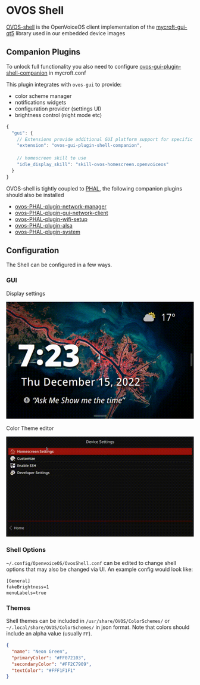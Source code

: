 # OVOS Shell

[OVOS-shell](https://github.com/OpenVoiceOS/ovos-shell) is the OpenVoiceOS client implementation of the [mycroft-gui-qt5](https://github.com/OpenVoiceOS/mycroft-gui-qt5) library used in our embedded device images

## Companion Plugins

To unlock full functionality you also need to configure [ovos-gui-plugin-shell-companion](https://github.com/OpenVoiceOS/ovos-gui-plugin-shell-companion) in mycroft.conf

This plugin integrates with `ovos-gui` to provide:

- color scheme manager
- notifications widgets
- configuration provider  (settings UI)
- brightness control  (night mode etc)

```javascript
{
  "gui": {
    // Extensions provide additional GUI platform support for specific devices
    "extension": "ovos-gui-plugin-shell-companion",
    
    // homescreen skill to use
    "idle_display_skill": "skill-ovos-homescreen.openvoiceos"
  }
}
```

OVOS-shell is tightly coupled to [PHAL](#what-is-phal), the following companion plugins should also be installed

- [ovos-PHAL-plugin-network-manager](https://github.com/OpenVoiceOS/ovos-PHAL-plugin-network-manager)
- [ovos-PHAL-plugin-gui-network-client](https://github.com/OpenVoiceOS/ovos-PHAL-plugin-gui-network-client)
- [ovos-PHAL-plugin-wifi-setup](https://github.com/OpenVoiceOS/ovos-PHAL-plugin-wifi-setup)
- [ovos-PHAL-plugin-alsa](https://github.com/OpenVoiceOS/ovos-PHAL-plugin-alsa)
- [ovos-PHAL-plugin-system](https://github.com/OpenVoiceOS/ovos-PHAL-plugin-system)


## Configuration

The Shell can be configured in a few ways.

### GUI

Display settings

![](https://github.com/OpenVoiceOS/ovos_assets/raw/master/Images/shell_settings.gif)

Color Theme editor

![](https://github.com/OpenVoiceOS/ovos_assets/raw/master/Images/shell_theme.gif)


### Shell Options
`~/.config/OpenvoiceOS/OvosShell.conf` can be edited to change shell options that
may also be changed via UI. An example config would look like:
```
[General]
fakeBrightness=1
menuLabels=true
```

### Themes
Shell themes can be included in `/usr/share/OVOS/ColorSchemes/` or 
`~/.local/share/OVOS/ColorSchemes/` in json format. Note that colors should include
an alpha value (usually `FF`).

```json
{
  "name": "Neon Green",
  "primaryColor": "#FF072103",
  "secondaryColor": "#FF2C7909",
  "textColor": "#FFF1F1F1"
}
```